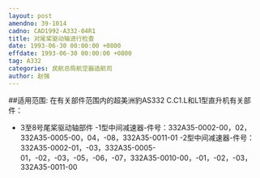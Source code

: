 ```yaml
---
layout: post
amendno: 39-1014
cadno: CAD1992-A332-04R1
title: 对尾桨驱动轴进行检查
date: 1993-06-30 00:00:00 +0800
effdate: 1993-06-30 00:00:00 +0800
tag: A332
categories: 民航总局航空器适航司
author: 赵强
---
```


##适用范围:
在有关部件范围内的超美洲豹AS332 C.C1.L和L1型直升机有关部件：
- 3至8号尾桨驱动轴部件
-1型中间减速器-件号：332A35-0002-00，02，332A35-0005-00，04，-08，332A35-0011-01
-2型中间减速器-件号：332A35-0002-01，-03，332A35-0005-01，-02，-03，-05，-06，-07，332A35-0010-00，-01，-02，-03， 332A35-0011-00

